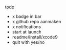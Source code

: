 todo

* x badge in bar
* x github repo aanmaken
* x notifications
* start at launch
* readme/install/xcode9
* quit with yes/no
